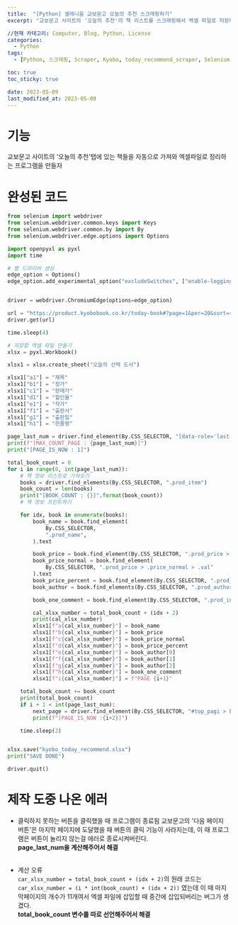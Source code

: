 ```yaml
---
title:  "[Python] 셀레니움 교보문고 오늘의 추천 스크래핑하기"
excerpt: "교보문고 사이트의 '오늘의 추천'의 책 리스트를 스크래핑해서 엑셀 파일로 저장해보자"

//현재 카테고리: Computer, Blog, Python, License
categories:
  - Python
tags:
  - [Python, 스크래핑, Scraper, Kyobo, today_recommend_scraper, Selenium]

toc: true
toc_sticky: true

date: 2023-05-09
last_modified_at: 2023-05-09
---
```


# 기능
교보문고 사이트의 '오늘의 추천'탭에 있는 책들을 자동으로 가져와 엑셀파일로 정리하는 프로그램을 만들자

# 완성된 코드
```python
from selenium import webdriver
from selenium.webdriver.common.keys import Keys
from selenium.webdriver.common.by import By
from selenium.webdriver.edge.options import Options

import openpyxl as pyxl
import time

# 웹 드라이버 생성
edge_option = Options()
edge_option.add_experimental_option("excludeSwitches", ["enable-logging"])


driver = webdriver.ChromiumEdge(options=edge_option)

url = "https://product.kyobobook.co.kr/today-book#?page=1&per=20&sort=rec&year=2023&month=00"
driver.get(url)

time.sleep(4)

# 저장할 엑셀 파일 만들기
xlsx = pyxl.Workbook()

xlsx1 = xlsx.create_sheet("오늘의 선택 도서")

xlsx1["a1"] = "제목"
xlsx1["b1"] = "정가"
xlsx1["c1"] = "판매가"
xlsx1["d1"] = "할인율"
xlsx1["e1"] = "작가"
xlsx1["f1"] = "출판사"
xlsx1["g1"] = "출판일"
xlsx1["h1"] = "한줄평"

page_last_num = driver.find_element(By.CSS_SELECTOR, "[data-role='last']").text
print(f"[MAX_COUNT_PAGE : {page_last_num}]")
print("[PAGE_IS_NOW : 1]")

total_book_count = 0
for i in range(0, int(page_last_num)):
    # 책 정보 리스트로 가져오기
    books = driver.find_elements(By.CSS_SELECTOR, ".prod_item")
    book_count = len(books)
    print("[BOOK_COUNT : {}]".format(book_count))
    # 책 정보 프린트하기

    for idx, book in enumerate(books):
        book_name = book.find_element(
            By.CSS_SELECTOR,
            ".prod_name",
        ).text

        book_price = book.find_element(By.CSS_SELECTOR, ".prod_price > .price > .val").text + "원"
        book_price_normal = book.find_element(
            By.CSS_SELECTOR, ".prod_price > .price_normal > .val"
        ).text
        book_price_percent = book.find_element(By.CSS_SELECTOR, ".prod_price > .percent").text
        book_author = book.find_elements(By.CSS_SELECTOR, ".prod_author")[0].text.split(" · ")

        book_one_comment = book.find_element(By.CSS_SELECTOR, ".prod_introduction").text

        cal_xlsx_number = total_book_count + (idx + 2)
        print(cal_xlsx_number)
        xlsx1[f"a{cal_xlsx_number}"] = book_name
        xlsx1[f"b{cal_xlsx_number}"] = book_price
        xlsx1[f"c{cal_xlsx_number}"] = book_price_normal
        xlsx1[f"d{cal_xlsx_number}"] = book_price_percent
        xlsx1[f"e{cal_xlsx_number}"] = book_author[0]
        xlsx1[f"f{cal_xlsx_number}"] = book_author[1]
        xlsx1[f"g{cal_xlsx_number}"] = book_author[2]
        xlsx1[f"h{cal_xlsx_number}"] = book_one_comment
        xlsx1[f"i{cal_xlsx_number}"] = f"PAGE {i+1}"

    total_book_count += book_count
    print(total_book_count)
    if i + 1 < int(page_last_num):
        next_page = driver.find_element(By.CSS_SELECTOR, "#top_pagi > button.btn_page.next").click()
        print(f"[PAGE_IS_NOW :{i+2}]")

    time.sleep(2)


xlsx.save("kyobo_today_recommend.xlsx")
print("SAVE DONE")

driver.quit()
```

# 제작 도중 나온 에러
- 클릭하지 못하는 버튼을 클릭했을 때 프로그램이 종료됨
교보문고의 '다음 페이지 버튼'은 마지막 페이지에 도달했을 때 버튼의 클릭 기능이 사라지는데, 이 때 프로그램은 버튼이 눌리지 않는걸 에러로 종료시켜버린다.
<br>**page_last_num을 계산해주어서 해결**<br><br>

- 계산 오류<br>``car_xlsx_number = total_book_count + (idx + 2)``의 원래 코드는 ``car_xlsx_number = (i * int(book_count) + (idx + 2))`` 였는데 이 때 마지막페이지의 개수가 11개여서 엑셀 파일에 삽입할 때 중간에 삽입되버리는 버그가 생겼다.
<br>**total_book_count 변수를 따로 선언해주어서 해결**